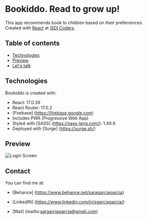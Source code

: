 # Bookiddo. Read to grow up!

This app recommends book to children based on their preferrences. Created with [React](https://github.com/facebook/create-react-app) at [ISDI Coders](https://isdicoders.com/es).
## Table of contents
* [Technologies](#technologies)
* [Preview](#preview)
* [Let's talk](#contact)
	
## Technologies
Bookiddo is created with:
* React: 17.0.39
* React Router: 17.0.2
* [Firebase] (https://firebase.google.com)
* Includes PWA (Progressive Web App)
* Styled with [SASS] (https://sass-lang.com/): 1.49.9
* Deployed with [Surge] (https://surge.sh/)

## Preview

![Login Screen](https://github.com/sgarciagarcia/bookiddo/main/src/images/preview/preview1.jpg?raw=true)
## Contact

You can find me at:
* [Behance] (https://www.behance.net/saragarciagarcia)
* [LinkedIN] (https://www.linkedin.com/in/sgarciagarcia/)

* [Mail] (mailto:sargarciagarcia@gmail.com)
